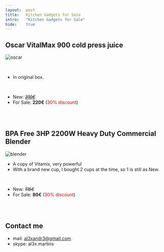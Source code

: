 ```yaml
---
layout:  post
title:   Kitchen Gadgets for Sale
intro:   "Kitchen Gadgets for Sale"
hide:    true
---
```


<style>
table {
    font-family: arial, sans-serif;
    border-collapse: collapse;
    width: 100%;
}

td, th {
    border: 1px solid #dddddd;
    text-align: left;
    padding: 8px;
}

tr:nth-child(even) {
    background-color: #dddddd;
}
</style>
 

##  Oscar VitalMax 900 cold press juice


![oscar](https://www.vitality4life.co.uk/media/catalog/product/cache/1/image/9df78eab33525d08d6e5fb8d27136e95/o/s/oscar_900_juicer_chrome_2_2.jpg)

<br/>

- In original box.

<br/>

- New: [*<strike>310€</strike>*](https://www.vitality4life.co.uk/oscar-900/)
- For Sale: **220€**     (<font color="red">30% discount</font>)

<br/><br/>

##  BPA Free 3HP 2200W Heavy Duty Commercial Blender

![blender](https://i5.wal.co/asr/522d0ea8-359d-4c50-a1c4-bb8169b15f61_1.995114d5b7113bb49eecf64f818700ac.jpeg?odnWidth=180&odnHeight=180&odnBg=ffffff)

- A copy of Vitamix, very powerful
-  With a brand new cup, I bought 2 cups at the time, so 1 is still as New.

<br/>

- New: *<strike>115€</strike>*
- For Sale: **80€** (<font color="red">30% discount</font>)

<br/><br/>


## Contact me

 - mail: al3xandr3@gmail.com
 - skype: al3x.martins
